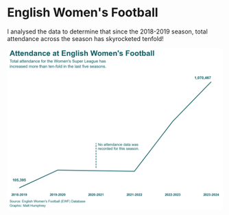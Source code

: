 # English Women's Football

I analysed the data to determine that since the 2018-2019 season, total attendance across the season has skyrocketed tenfold!

![plot](plot2.png)